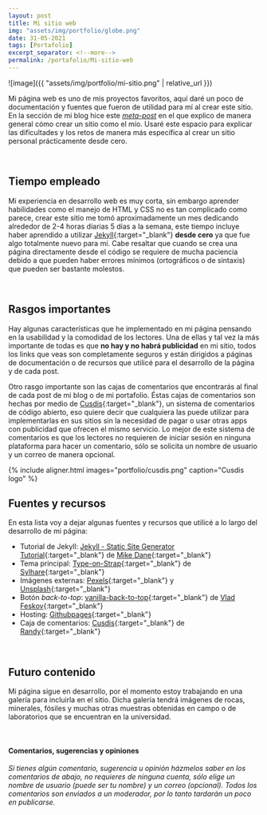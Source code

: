 ```yaml
---
layout: post
title: Mi sitio web
img: "assets/img/portfolio/globe.png"
date: 31-05-2021
tags: [Portafolio]
excerpt_separator: <!--more-->
permalink: /portafolio/Mi-sitio-web
---
```


![image]({{ "assets/img/portfolio/mi-sitio.png" | relative_url }})

Mi página web es uno de mis proyectos favoritos, aquí daré un poco de documentación y fuentes que fueron de utilidad para mí al crear este sitio.<!--more--> En la sección de mi blog hice este [*meta-post*](/blog/2021/creación-sitio) en el que explico de manera general cómo crear un sitio como el mío. Usaré este espacio para explicar las dificultades y los retos de manera más específica al crear un sitio personal prácticamente desde cero.

<br>

## Tiempo empleado
Mi experiencia en desarrollo web es muy corta, sin embargo aprender habilidades como el manejo de HTML y CSS no es tan complicado como parece, crear este sitio me tomó aproximadamente un mes dedicando alrededor de 2-4 horas diarias 5 días a la semana, este tiempo incluye haber aprendido a utilizar [Jekyll](https://jekyllrb.com/){:target="_blank"} **desde cero** ya que fue algo totalmente nuevo para mí. Cabe resaltar que cuando se crea una página directamente desde el código se requiere de mucha paciencia debido a que pueden haber errores mínimos (ortográficos o de sintaxis) que pueden ser bastante molestos.

<br>

## Rasgos importantes
Hay algunas características que he implementado en mi página pensando en la usabilidad y la comodidad de los lectores. Una de ellas y tal vez la más importante de todas es que **no hay y no habrá publicidad** en mi sitio, todos los links que veas son completamente seguros y están dirigidos a páginas de documentación o de recursos que utilicé para el desarrollo de la página y de cada post.

Otro rasgo importante son las cajas de comentarios que encontrarás al final de cada post de mi blog o de mi portafolio. Éstas cajas de comentarios son hechas por medio de [Cusdis](https://cusdis.com/){:target="_blank"}, un sistema de comentarios de código abierto, eso quiere decir que cualquiera las puede utilizar para implementarlas en sus sitios sin la necesidad de pagar o usar otras apps con publicidad que ofrecen el mismo servicio. Lo mejor de este sistema de comentarios es que los lectores no requieren de iniciar sesión en ninguna plataforma para hacer un comentario, sólo se solicita un nombre de usuario y un correo de manera opcional.

{% include aligner.html
  images="portfolio/cusdis.png"
  caption="Cusdis logo"
%}

## Fuentes y recursos
En esta lista voy a dejar algunas fuentes y recursos que utilicé a lo largo del desarrollo de mi página:

- Tutorial de Jekyll: [Jekyll - Static Site Generator Tutorial](https://youtu.be/T1itpPvFWHI){:target="_blank"} de [Mike Dane](https://www.youtube.com/channel/UCvmINlrza7JHB1zkIOuXEbw){:target="_blank"}
- Tema principal: [Type-on-Strap](https://github.com/sylhare/Type-on-Strap){:target="_blank"} de [Sylhare](https://github.com/sylhare/){:target="_blank"}
- Imágenes externas: [Pexels](https://www.pexels.com/es-es/){:target="_blank"} y [Unsplash](https://unsplash.com/){:target="_blank"}
- Botón *back-to-top*: [vanilla-back-to-top](https://github.com/vfeskov/vanilla-back-to-top){:target="_blank"} de [Vlad Feskov](https://github.com/vfeskov){:target="_blank"}
- Hosting: [Githubpages](https://pages.github.com/){:target="_blank"}
- Caja de comentarios: [Cusdis](https://cusdis.com/){:target="_blank"} de [Randy](https://github.com/djyde){:target="_blank"}

<br>

## Futuro contenido
Mi página sigue en desarrollo, por el momento estoy trabajando en una galería para incluirla en el sitio. Dicha galería tendrá imágenes de rocas, minerales, fósiles y muchas otras muestras obtenidas en campo o de laboratorios que se encuentran en la universidad.

<br>

#### Comentarios, sugerencias y opiniones
_Si tienes algún comentario, sugerencia u opinión házmelos saber en los comentarios de abajo, no requieres de ninguna cuenta, sólo elige un nombre de usuario (puede ser tu nombre) y un correo (opcional). Todos los comentarios son enviados a un moderador, por lo tanto tardarán un poco en publicarse._
